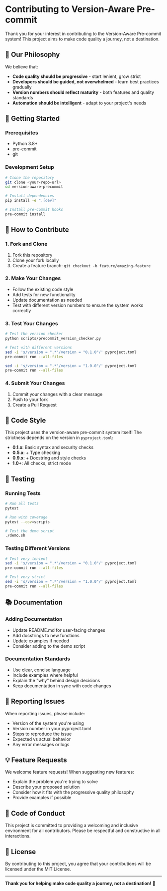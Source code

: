 # Contributing to Version-Aware Pre-commit

Thank you for your interest in contributing to the Version-Aware Pre-commit system! This project aims to make code quality a journey, not a destination.

## 🎯 Our Philosophy

We believe that:

- **Code quality should be progressive** - start lenient, grow strict
- **Developers should be guided, not overwhelmed** - learn best practices gradually
- **Version numbers should reflect maturity** - both features and quality standards
- **Automation should be intelligent** - adapt to your project's needs

## 🚀 Getting Started

### Prerequisites

- Python 3.8+
- pre-commit
- git

### Development Setup

```bash
# Clone the repository
git clone <your-repo-url>
cd version-aware-precommit

# Install dependencies
pip install -e ".[dev]"

# Install pre-commit hooks
pre-commit install
```

## 📝 How to Contribute

### 1. Fork and Clone

1. Fork this repository
2. Clone your fork locally
3. Create a feature branch: `git checkout -b feature/amazing-feature`

### 2. Make Your Changes

- Follow the existing code style
- Add tests for new functionality
- Update documentation as needed
- Test with different version numbers to ensure the system works correctly

### 3. Test Your Changes

```bash
# Test the version checker
python scripts/precommit_version_checker.py

# Test with different versions
sed -i 's/version = ".*"/version = "0.1.0"/' pyproject.toml
pre-commit run --all-files

sed -i 's/version = ".*"/version = "1.0.0"/' pyproject.toml
pre-commit run --all-files
```

### 4. Submit Your Changes

1. Commit your changes with a clear message
2. Push to your fork
3. Create a Pull Request

## 🎨 Code Style

This project uses the version-aware pre-commit system itself! The strictness depends on the version in `pyproject.toml`:

- **0.1.x**: Basic syntax and security checks
- **0.5.x**: + Type checking
- **0.9.x**: + Docstring and style checks
- **1.0+**: All checks, strict mode

## 🧪 Testing

### Running Tests

```bash
# Run all tests
pytest

# Run with coverage
pytest --cov=scripts

# Test the demo script
./demo.sh
```

### Testing Different Versions

```bash
# Test very lenient
sed -i 's/version = ".*"/version = "0.1.0"/' pyproject.toml
pre-commit run --all-files

# Test very strict
sed -i 's/version = ".*"/version = "1.0.0"/' pyproject.toml
pre-commit run --all-files
```

## 📚 Documentation

### Adding Documentation

- Update README.md for user-facing changes
- Add docstrings to new functions
- Update examples if needed
- Consider adding to the demo script

### Documentation Standards

- Use clear, concise language
- Include examples where helpful
- Explain the "why" behind design decisions
- Keep documentation in sync with code changes

## 🐛 Reporting Issues

When reporting issues, please include:

- Version of the system you're using
- Version number in your pyproject.toml
- Steps to reproduce the issue
- Expected vs actual behavior
- Any error messages or logs

## 💡 Feature Requests

We welcome feature requests! When suggesting new features:

- Explain the problem you're trying to solve
- Describe your proposed solution
- Consider how it fits with the progressive quality philosophy
- Provide examples if possible

## 🤝 Code of Conduct

This project is committed to providing a welcoming and inclusive environment for all contributors. Please be respectful and constructive in all interactions.

## 📄 License

By contributing to this project, you agree that your contributions will be licensed under the MIT License.

---

**Thank you for helping make code quality a journey, not a destination!** 🚀

